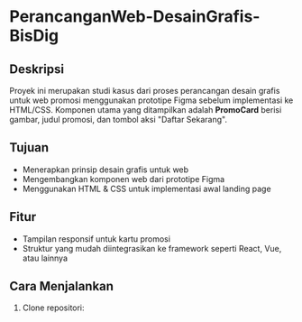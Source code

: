 # PerancanganWeb-DesainGrafis-BisDig

## Deskripsi
Proyek ini merupakan studi kasus dari proses perancangan desain grafis untuk web promosi menggunakan prototipe Figma sebelum implementasi ke HTML/CSS. Komponen utama yang ditampilkan adalah **PromoCard** berisi gambar, judul promosi, dan tombol aksi "Daftar Sekarang".

## Tujuan
- Menerapkan prinsip desain grafis untuk web
- Mengembangkan komponen web dari prototipe Figma
- Menggunakan HTML & CSS untuk implementasi awal landing page

## Fitur
- Tampilan responsif untuk kartu promosi
- Struktur yang mudah diintegrasikan ke framework seperti React, Vue, atau lainnya

## Cara Menjalankan
1. Clone repositori:

